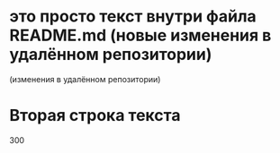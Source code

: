 # это просто текст внутри файла README.md (новые изменения в удалённом репозитории)
(изменения в удалённом репозитории)
# Вторая строка текста
300
